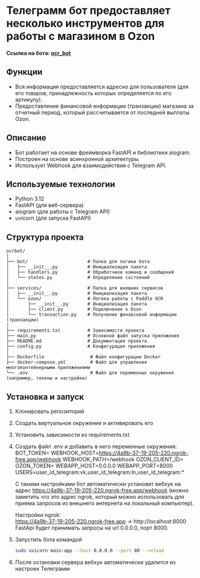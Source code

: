 # Телеграмм бот предоставляет несколько инструментов для работы с магазином в Ozon

**Ссылка на бота: [ocr_bot](https://t.me/LenaVikaOzon_bot)**
## Функции
- Вся информация предоставляется адресно для пользователя 
    (для его товаров, принадлежность которых определяется по его артикулу).
- Предоставление финансовой информации (транзакции) магазина за отчетный период,
    который рассчитывается от последней выплаты Ozon.


## Описание
- Бот работает на основе фреймворка FastAPI и библиотеки aiogram.  
- Построен на основе асинхронной архитектуры.
- Использует Webhook для взаимодействия с Telegram API.

## Используемые технологии
- Python 3.12
- FastAPI (для веб-сервера)
- aiogram (для работы с Telegram API)
- uvicorn (для запуска FastAPI)

## Структура проекта
```
ocrbot/
│
├── bot/                      # Папка для логики бота
│   ├── __init__.py           # Инициализация пакета
│   ├── handlers.py           # Обработчики команд и сообщений
│   └── states.py             # Определение состояний
│
├── services/                 # Папка для внешних сервисов
│   ├── __init__.py           # Инициализация пакета
│   └── ozon/                 # Логика работы с Paddle OCR
│       ├── __init__.py       # Инициализация пакета
│       ├── client.py         # Подключение к Ozon
│       └── transaction.py    # Получение финавсовой информации (транзакции)
│
├── requirements.txt          # Зависимости проекта
├── main.py                   # Основной файл запуска приложения
├── README.md                 # Документация проекта
├── config.py                 # Конфигурация приложения
│
├── Dockerfile                 # Файл конфигурации Docker
├── docker-compose.yml         # Файл для управления многоконтейнерными приложениями
└── .env                       # Файл для переменных окружения (например, токены и настройки)
```

## Установка и запуск
1. Клонировать репозиторий
2. Создать виртуальное окружение и активировать его
3. Установить зависимости из requirements.txt
4. Создать файл .env и добавить в него переменные окружения:
    BOT_TOKEN=
    WEBHOOK_HOST=https://4a9b-37-19-205-220.ngrok-free.app/webhook
    WEBHOOK_PATH=/webhook
    OZON_CLIENT_ID=
    OZON_TOKEN=
    WEBAPP_HOST=0.0.0.0
    WEBAPP_PORT=8000
    USERS=user_id_telegram:vk,user_id_telegram:ln,user_id_telegram:*
 
    С такими настройками бот автоматически установит вебхук на адрес https://4a9b-37-19-205-220.ngrok-free.app/webhook
    (можно заметить что это адрес ngrok, который можно использовать для приема запросов из внешнего интернета на 
    локальный компьютер).  

    Настройки ngrok:  
    https://4a9b-37-19-205-220.ngrok-free.app -> http://localhost:8000  
    FastApi будет принимать запросы на url 0.0.0.0, порт 8000.
5. Запустить бота командой
    ```bash
    sudo uvicorn main:app --host 0.0.0.0 --port 80 --reload
    ```
6. После остановки сервера вебхук автоматически удалится из настроек Телеграмм
